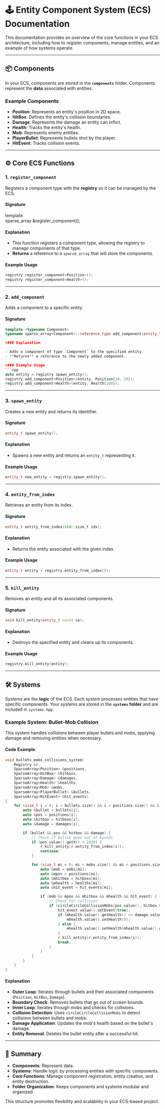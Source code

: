 # 🕹️ **Entity Component System (ECS) Documentation**

This documentation provides an overview of the core functions in your ECS architecture, including how to register components, manage entities, and an example of how systems operate.

---

## 📦 **Components**

In your ECS, components are stored in the **`components`** folder. Components represent the **data** associated with entities.

### Example Components

- **Position**: Represents an entity's position in 2D space.
- **HitBox**: Defines the entity's collision boundaries.
- **Damage**: Represents the damage an entity can inflict.
- **Health**: Tracks the entity's health.
- **Mob**: Represents enemy entities.
- **PlayerBullet**: Represents bullets shot by the player.
- **HitEvent**: Tracks collision events.

---

## ⚙️ **Core ECS Functions**

### 1. **`register_component`**

Registers a component type with the **registry** so it can be managed by the ECS.

#### Signature

template <class Component>  
sparse_array<Component> &register_component();

#### Explanation

- This function registers a component type, allowing the registry to manage components of that type.
- **Returns** a reference to a `sparse_array` that will store the components.

#### Example Usage
```cpp
registry.register_component<Position>();  
registry.register_component<Health>();
```
---

### 2. **`add_component`**

Adds a component to a specific entity.

#### Signature
```cpp
template <typename Component>  
typename sparse_array<Component>::reference_type add_component(entity_t const &to, Component &&c);

#### Explanation

- Adds a component of type `Component` to the specified entity.
- **Returns** a reference to the newly added component.

#### Example Usage
```cpp
auto entity = registry.spawn_entity();  
registry.add_component<Position>(entity, Position{10, 20});  
registry.add_component<Health>(entity, Health{100});
```
---

### 3. **`spawn_entity`**

Creates a new entity and returns its identifier.

#### Signature
```cpp
entity_t spawn_entity();
```
#### Explanation

- Spawns a new entity and returns an `entity_t` representing it.

#### Example Usage
```cpp
entity_t new_entity = registry.spawn_entity();
```
---

### 4. **`entity_from_index`**

Retrieves an entity from its index.

#### Signature
```cpp
entity_t entity_from_index(std::size_t idx);
```
#### Explanation

- Returns the entity associated with the given index.

#### Example Usage
```cpp
entity_t entity = registry.entity_from_index(5);
```
---

### 5. **`kill_entity`**

Removes an entity and all its associated components.

#### Signature
```cpp
void kill_entity(entity_t const &e);
```
#### Explanation

- Destroys the specified entity and cleans up its components.

#### Example Usage
```cpp
registry.kill_entity(entity);
```
---

## 🛠️ **Systems**

Systems are the **logic** of the ECS. Each system processes entities that have specific components. Your systems are stored in the **`systems` folder** and are included in `systems.hpp`.

### **Example System: Bullet-Mob Collision**

This system handles collisions between player bullets and mobs, applying damage and removing entities when necessary.

#### Code Example
```cpp
void bullets_mobs_collisions_system(  
    Registry &r,  
    SparseArray<Position> &positions,  
    SparseArray<HitBox> &hitboxs,  
    SparseArray<Damage> &damages,  
    SparseArray<Health> &healths,  
    SparseArray<Mob> &mobs,  
    SparseArray<PlayerBullet> &bullets,  
    SparseArray<HitEvent> &hit_events)  
{  
    for (size_t i = 0; i < bullets.size() && i < positions.size() && i < hitboxs.size() && i < damages.size(); i++) {  
        auto &bullet = bullets[i];  
        auto &pos = positions[i];  
        auto &hitbox = hitboxs[i];  
        auto &damage = damages[i];  

        if (bullet && pos && hitbox && damage) {  
            // Check if bullet goes out of bounds  
            if (pos.value().getX() > 1920) {  
                r.kill_entity(r.entity_from_index(i));  
                continue;  
            }  

            for (size_t mi = 0; mi < mobs.size() && mi < positions.size() && mi < hitboxs.size() && mi < healths.size() && mi < hit_events.size(); mi++) {  
                auto &mob = mobs[mi];  
                auto &mpos = positions[mi];  
                auto &mhitbox = hitboxs[mi];  
                auto &mhealth = healths[mi];  
                auto &hit_event = hit_events[mi];  

                if (mob && mpos && mhitbox && mhealth && hit_event) {  
                    // Check for collision  
                    if (circleCircleCollisionMobs(pos.value(), hitbox.value(), mpos.value(), mhitbox.value())) {  
                        hit_event.value().setEvent(true);  
                        if (mhealth.value().getHealth() <= damage.value().getDamage()) {  
                            mhealth.value().setHealth(0);  
                        } else {  
                            mhealth.value().setHealth(mhealth.value().getHealth() - damage.value().getDamage());  
                        }  
                        r.kill_entity(r.entity_from_index(i));  
                        break;  
                    }  
                }  
            }  
        }  
    }  
}
```
#### Explanation

- **Outer Loop**: Iterates through bullets and their associated components (`Position`, `HitBox`, `Damage`).
- **Boundary Check**: Removes bullets that go out of screen bounds.
- **Inner Loop**: Iterates through mobs and checks for collisions.
- **Collision Detection**: Uses `circleCircleCollisionMobs` to detect collisions between bullets and mobs.
- **Damage Application**: Updates the mob's health based on the bullet's damage.
- **Entity Removal**: Deletes the bullet entity after a successful hit.

---

## 📝 **Summary**

- **Components**: Represent data.
- **Systems**: Handle logic by processing entities with specific components.
- **Core Functions**: Manage component registration, entity creation, and entity destruction.
- **Folder Organization**: Keeps components and systems modular and organized.

This structure promotes flexibility and scalability in your ECS-based project.
